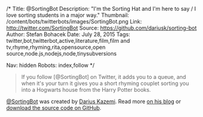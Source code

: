 /*
Title: @SortingBot
Description: "I'm the Sorting Hat and I'm here to say / I love sorting students in a major way."
Thumbnail: /content/bots/twitterbots/images/SortingBot.png
Link: http://twitter.com/SortingBot
Source: https://github.com/dariusk/sorting-bot
Author: Stefan Bohacek
Date: July 28, 2015
Tags: twitter,bot,twitterbot,active,literature,film,film and tv,rhyme,rhyming,rita,opensource,open source,node.js,nodejs,node,tinysubversions

Nav: hidden
Robots: index,follow
*/

<blockquote>
  If you follow [@SortingBot] on Twitter, it adds you to a queue, and when it's your turn it gives you a short rhyming couplet sorting you into a Hogwarts house from the Harry Potter books.
</blockquote>

[@SortingBot](https://twitter.com/SortingBot) was created by [Darius Kazemi](https://twitter.com/tinysubversions). Read more [on his blog](http://tinysubversions.com/notes/sorting-bot/) or [download the source code on GitHub](https://github.com/dariusk/sorting-bot).